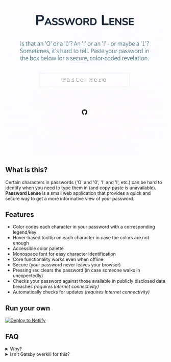 ![Password Lense Demo][demo-image]

## What is this?

Certain characters in passwords ('O' and '0', 'I' and 'l', etc.) can be hard to
identify when you need to type them in (and copy-paste is unavailable).
**Password Lense** is a small web application that provides a quick and secure
way to get a more informative view of your password.

## Features

- Color codes each character in your password with a corresponding legend/key
- Hover-based tooltip on each character in case the colors are not enough
- Accessible color palette
- Monospace font for easy character identification
- Core functionality works even when offline
- Secure (your password never leaves your browser)
- Pressing `ESC` clears the password (in case someone walks in unexpectedly)
- Checks your password against those available in publicly disclosed data
  breaches _(requires Internet connectivity)_
- Automatically checks for updates _(requires Internet connectivity)_

## Run your own

[![Deploy to Netlify][deploy-image]][deploy-link]

## FAQ

<details>
  <summary>Why?</summary>
  <p>Because a co-worker asked for it.</p>
</details>

<details>
  <summary>Isn't Gatsby overkill for this?</summary>
  <p>
    <a href="https://twitter.com/jlengstorf/status/1043237435675557888">No</a>,
    it's <a href="https://twitter.com/kylemathews/status/1043226318978998272">awesome</a>
    for <a href="https://www.gatsbyjs.org/blog/2018-11-07-gatsby-for-apps/">building
    apps</a>.
  </p>
</details>

[demo-image]: ./demo.gif
[deploy-image]: https://www.netlify.com/img/deploy/button.svg
[deploy-link]:
  https://app.netlify.com/start/deploy?repository=https://github.com/wKovacs64/pwl
